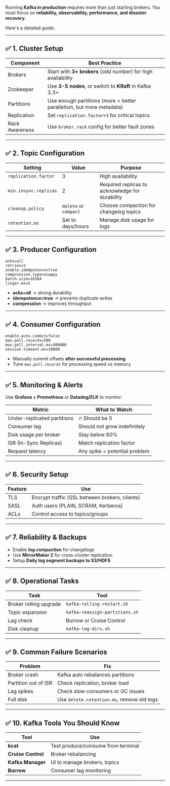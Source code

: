 Running **Kafka in production** requires more than just starting brokers. You must focus on **reliability, observability, performance, and disaster recovery**.

Here's a detailed guide:

---

## ✅ 1. **Cluster Setup**

| Component | Best Practice |
|----------|---------------|
| Brokers  | Start with **3+ brokers** (odd number) for high availability |
| Zookeeper | Use **3-5 nodes**, or switch to **KRaft** in Kafka 3.3+ |
| Partitions | Use enough partitions (more = better parallelism, but more metadata) |
| Replication | Set `replication.factor=3` for critical topics |
| Rack Awareness | Use `broker.rack` config for better fault zones |

---

## ✅ 2. **Topic Configuration**

| Setting | Value | Purpose |
|--------|-------|---------|
| `replication.factor` | 3 | High availability |
| `min.insync.replicas` | 2 | Required replicas to acknowledge for durability |
| `cleanup.policy` | `delete` or `compact` | Choose compaction for changelog topics |
| `retention.ms` | Set to days/hours | Manage disk usage for logs |

---

## ✅ 3. **Producer Configuration**

```properties
acks=all
retries=3
enable.idempotence=true
compression.type=snappy
batch.size=16384
linger.ms=5
```

- **acks=all** → strong durability
- **idempotence=true** → prevents duplicate writes
- **compression** → improves throughput

---

## ✅ 4. **Consumer Configuration**

```properties
enable.auto.commit=false
max.poll.records=500
max.poll.interval.ms=300000
session.timeout.ms=10000
```

- Manually commit offsets **after successful processing**
- Tune `max.poll.records` for processing speed vs memory

---

## ✅ 5. **Monitoring & Alerts**

Use **Grafana + Prometheus** or **Datadog/ELK** to monitor:

| Metric | What to Watch |
|--------|---------------|
| Under-replicated partitions | 🔥 Should be 0 |
| Consumer lag | Should not grow indefinitely |
| Disk usage per broker | Stay below 80% |
| ISR (In-Sync Replicas) | Match replication factor |
| Request latency | Any spike = potential problem |

---

## ✅ 6. **Security Setup**

| Feature | Use |
|--------|-----|
| TLS | Encrypt traffic (SSL between brokers, clients) |
| SASL | Auth users (PLAIN, SCRAM, Kerberos) |
| ACLs | Control access to topics/groups |

---

## ✅ 7. **Reliability & Backups**

- Enable **log compaction** for changelogs
- Use **MirrorMaker 2** for cross-cluster replication
- Setup **Daily log segment backups to S3/HDFS**

---

## ✅ 8. **Operational Tasks**

| Task | Tool |
|------|------|
| Broker rolling upgrade | `kafka-rolling-restart.sh` |
| Topic expansion | `kafka-reassign-partitions.sh` |
| Lag check | Burrow or Cruise Control |
| Disk cleanup | `kafka-log-dirs.sh` |

---

## ✅ 9. **Common Failure Scenarios**

| Problem | Fix |
|--------|-----|
| Broker crash | Kafka auto rebalances partitions |
| Partition out of ISR | Check replication, broker load |
| Lag spikes | Check slow consumers or GC issues |
| Full disk | Use `delete.retention.ms`, remove old logs |

---

## ✅ 10. **Kafka Tools You Should Know**

| Tool | Use |
|------|-----|
| **kcat** | Test produce/consume from terminal |
| **Cruise Control** | Broker rebalancing |
| **Kafka Manager** | UI to manage brokers, topics |
| **Burrow** | Consumer lag monitoring |

---